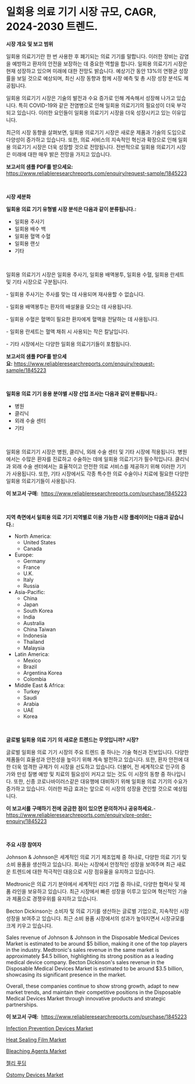 <p><h1>일회용 의료 기기 시장 규모, CAGR, 2024-2030 트렌드.</h1></p><p><strong>시장 개요 및 보고 범위</strong></p>
<p><p>일회용 의료기기란 한 번 사용한 후 폐기되는 의료 기기를 말합니다. 이러한 장비는 감염을 예방하고 환자의 안전을 보장하는 데 중요한 역할을 합니다. 일회용 의료기기 시장은 현재 성장하고 있으며 미래에 대한 전망도 밝습니다. 예상기간 동안 13%의 연평균 성장률을 보일 것으로 예상되며, 최신 시장 동향과 함께 시장 예측 및 총 시장 성장 분석도 제공됩니다.</p><p>일회용 의료기기 시장은 기술의 발전과 수요 증가로 인해 계속해서 성장해 나가고 있습니다. 특히 COVID-19와 같은 전염병으로 인해 일회용 의료기기의 필요성이 더욱 부각되고 있습니다. 이러한 요인들이 일회용 의료기기 시장을 더욱 성장시키고 있는 이유입니다.</p><p>최근의 시장 동향을 살펴보면, 일회용 의료기기 시장은 새로운 제품과 기술의 도입으로 다양성이 증가하고 있습니다. 또한, 의료 서비스의 지속적인 혁신과 확장으로 인해 일회용 의료기기 시장은 더욱 성장할 것으로 전망됩니다. 전반적으로 일회용 의료기기 시장은 미래에 대한 매우 밝은 전망을 가지고 있습니다.</p></p>
<p><strong>보고서의 샘플 PDF를 받으세요:</strong> <a href="https://www.reliableresearchreports.com/enquiry/request-sample/1845223">https://www.reliableresearchreports.com/enquiry/request-sample/1845223</a></p>
<p>&nbsp;</p>
<p><strong>시장 세분화</strong></p>
<p><strong>일회용 의료 기기 유형별 시장 분석은 다음과 같이 분류됩니다.:</strong></p>
<p><ul><li>일회용 주사기</li><li>일회용 배수 백</li><li>일회용 혈액 수혈</li><li>일회용 랜싯</li><li>기타</li></ul></p>
<p>&nbsp;</p>
<p><p>일회용 의료기기 시장은 일회용 주사기, 일회용 배액봉투, 일회용 수혈, 일회용 란세트 및 기타 시장으로 구분됩니다. </p><p>- 일회용 주사기는 주사를 맞는 데 사용되며 재사용할 수 없습니다.</p><p>- 일회용 배액봉투는 환자의 배설물을 모으는 데 사용됩니다.</p><p>- 일회용 수혈은 혈액이 필요한 환자에게 혈액을 전달하는 데 사용됩니다.</p><p>- 일회용 란세트는 혈액 채취 시 사용되는 작은 칼날입니다.</p><p>- 기타 시장에서는 다양한 일회용 의료기기들이 포함됩니다.</p></p>
<p><strong>보고서의 샘플 PDF를 받으세요:</strong>&nbsp;<a href="https://www.reliableresearchreports.com/enquiry/request-sample/1845223">https://www.reliableresearchreports.com/enquiry/request-sample/1845223</a></p>
<p>&nbsp;</p>
<p><strong> 일회용 의료 기기 응용 분야별 시장 산업 조사는 다음과 같이 분류됩니다.:</strong></p>
<p><ul><li>병원</li><li>클리닉</li><li>외래 수술 센터</li><li>기타</li></ul></p>
<p>&nbsp;</p>
<p><p>일회용 의료기기 시장은 병원, 클리닉, 외래 수술 센터 및 기타 시장에 적용됩니다. 병원에서는 수많은 환자를 진료하고 수술하는 데에 일회용 의료기기가 필수적입니다. 클리닉과 외래 수술 센터에서는 효율적이고 안전한 의료 서비스를 제공하기 위해 이러한 기기가 사용됩니다. 또한, 기타 시장에서도 각종 특수한 의료 수술이나 치료에 필요한 다양한 일회용 의료기기들이 사용됩니다.</p></p>
<p><strong>이 보고서 구매:</strong>&nbsp; <a href="https://www.reliableresearchreports.com/purchase/1845223">https://www.reliableresearchreports.com/purchase/1845223</a></p>
<p>&nbsp;</p>
<p><strong>지역 측면에서 일회용 의료 기기 지역별로 이용 가능한 시장 플레이어는 다음과 같습니다.:</strong></p>
<p><ul>
    <li>
        North America:
        <ul>
            <li>United States</li>
            <li>Canada</li>
        </ul>
    </li>
    <li>
        Europe:
        <ul>
            <li>Germany</li>
            <li>France</li>
            <li>U.K.</li>
            <li>Italy</li>
            <li>Russia</li>
        </ul>
    </li>
    <li>
        Asia-Pacific:
        <ul>
            <li>China</li>
            <li>Japan</li>
            <li>South Korea</li>
            <li>India</li>
            <li>Australia</li>
            <li>China Taiwan</li>
            <li>Indonesia</li>
            <li>Thailand</li>
            <li>Malaysia</li>
        </ul>
    </li>
    <li>
        Latin America:
        <ul>
            <li>Mexico</li>
            <li>Brazil</li>
            <li>Argentina Korea</li>
            <li>Colombia</li>
        </ul>
    </li>
    <li>
        Middle East & Africa:
        <ul>
            <li>Turkey</li>
            <li>Saudi</li>
            <li>Arabia</li>
            <li>UAE</li>
            <li>Korea</li>
        </ul>
    </li>
    </ul></p>
<p>&nbsp;</p>
<p><strong>글로벌 일회용 의료 기기 의 새로운 트렌드는 무엇입니까? 시장?</strong></p>
<p><p>글로벌 일회용 의료 기기 시장의 주요 트렌드 중 하나는 기술 혁신과 진보입니다. 다양한 제품들이 효율성과 안전성을 높이기 위해 계속 발전하고 있습니다. 또한, 환자 안전에 대한 더욱 엄격한 규제가 이 시장을 선도하고 있습니다. 더불어, 전 세계적으로 인구의 증가와 만성 질병 예방 및 치료의 필요성이 커지고 있는 것도 이 시장의 동향 중 하나입니다. 또한, 신종 코로나바이러스같은 대유행에 대비하기 위해 일회용 의료 기기의 수요가 증가하고 있습니다. 이러한 파급 효과는 앞으로 이 시장의 성장을 견인할 것으로 예상됩니다.</p></p>
<p><strong>이 보고서를 구매하기 전에 궁금한 점이 있으면 문의하거나 공유하세요.</strong>- <a href="https://www.reliableresearchreports.com/enquiry/pre-order-enquiry/1845223">https://www.reliableresearchreports.com/enquiry/pre-order-enquiry/1845223</a></p>
<p>&nbsp;</p>
<p><strong>주요 시장 참여자</strong></p>
<p><p>Johnson & Johnson은 세계적인 의료 기기 제조업체 중 하나로, 다양한 의료 기기 및 소비 용품을 생산하고 있습니다. 회사는 시장에서 안정적인 성장을 보여주며 최근 새로운 트렌드에 대한 적극적인 대응으로 시장 점유율을 유지하고 있습니다.</p><p>Medtronic은 의료 기기 분야에서 세계적인 리더 기업 중 하나로, 다양한 협력사 및 제품 라인을 보유하고 있습니다. 최근 시장에서 빠른 성장을 이루고 있으며 혁신적인 기술과 제품으로 경쟁우위를 유지하고 있습니다.</p><p>Becton Dickinson는 소비자 및 의료 기기를 생산하는 글로벌 기업으로, 지속적인 시장 성장을 보여주고 있습니다. 최근 소비 용품 시장에서의 성과가 높아지면서 시장규모를 크게 키우고 있습니다.</p><p>Sales revenue of Johnson & Johnson in the Disposable Medical Devices Market is estimated to be around $5 billion, making it one of the top players in the industry. Medtronic's sales revenue in the same market is approximately $4.5 billion, highlighting its strong position as a leading medical device company. Becton Dickinson's sales revenue in the Disposable Medical Devices Market is estimated to be around $3.5 billion, showcasing its significant presence in the market.</p><p>Overall, these companies continue to show strong growth, adapt to new market trends, and maintain their competitive positions in the Disposable Medical Devices Market through innovative products and strategic partnerships.</p></p>
<p><strong>이 보고서 구매:</strong>&nbsp;&nbsp;<a href="https://www.reliableresearchreports.com/purchase/1845223">https://www.reliableresearchreports.com/purchase/1845223</a></p>
<p><p><a href="https://forested-sushi-9b0.notion.site/Infection-Prevention-Devices-Market-Furnish-Information-about-Market-Size-Market-Share-Market-Dyna-992e7430a3164eb8b42c3d124aa93116">Infection Prevention Devices Market</a></p><p><a href="https://issuu.com/reportprime-2/docs/heat-sealing-film-market-size-2030.pptx">Heat Sealing Film Market</a></p><p><a href="https://view.publitas.com/reportprime-1/bleaching-agents-market-size-2024-2031-global-industrial-analysis-key-geographical-regions-market-share-top-key-players-product-types-and-forecast-research-report/">Bleaching Agents Market</a></p><p><a href="https://github.com/vss5505pa7z1p/Market-Research-Report-List-1/blob/main/5236828186207.md">젤리 푸딩</a></p><p><a href="https://summer-dogwood-3e9.notion.site/Ostomy-Devices-Market-Research-Report-The-Key-To-Successful-Business-Strategy-Forecasted-for-Period-3609338a59294bd9acc4a4fed858f551">Ostomy Devices Market</a></p></p>
